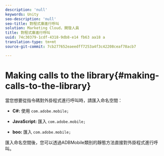 ```yaml
---
description: 'null'
keywords: Unity
seo-description: 'null'
seo-title: 對程式庫進行呼叫
solution: Marketing Cloud，開發人員
title: 對程式庫進行呼叫
uuid: 74c30379-1cdf-4318-9db8-e14 fb63 aa18 a
translation-type: tm+mt
source-git-commit: 7cb277652eaeedff7253a4f3c42208ceaf78acb7

---
```



# Making calls to the library{#making-calls-to-the-library}

當您想要從指令碼對外掛程式進行呼叫時，請匯入命名空間：

* **C#:** 使用 `com.adobe.mobile;`

* **JavaScript:** 匯入 `com.adobe.mobile;`

* **boo:** 匯入 `com.adobe.mobile;`

匯入命名空間後，您可以透過ADBMobile類別的靜態方法直接對外掛程式進行呼叫。
